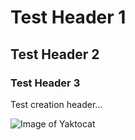 # Test Header 1
## Test Header 2
### Test Header 3

Test creation header...

![Image of Yaktocat](https://octodex.github.com/images/yaktocat.png)
